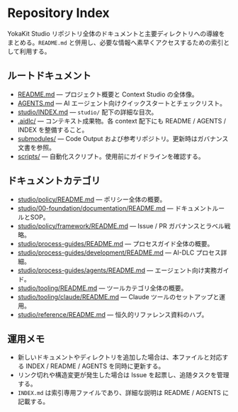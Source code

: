 # Repository Index

YokaKit Studio リポジトリ全体のドキュメントと主要ディレクトリへの導線をまとめる。`README.md` と併用し、必要な情報へ素早くアクセスするための索引として利用する。

## ルートドキュメント
- [README.md](README.md) — プロジェクト概要と Context Studio の全体像。
- [AGENTS.md](AGENTS.md) — AI エージェント向けクイックスタートとチェックリスト。
- [studio/INDEX.md](studio/INDEX.md) — `studio/` 配下の詳細な目次。
- [.aidlc/](.aidlc/) — コンテキスト成果物。各 context 配下にも README / AGENTS / INDEX を整備すること。
- [submodules/](submodules/) — Code Output および参考リポジトリ。更新時はガバナンス文書を参照。
- [scripts/](scripts/) — 自動化スクリプト。使用前にガイドラインを確認する。

## ドキュメントカテゴリ
- [studio/policy/README.md](studio/policy/README.md) — ポリシー全体の概要。
- [studio/00-foundation/documentation/README.md](studio/00-foundation/documentation/README.md) — ドキュメントルールとSOP。
- [studio/policy/framework/README.md](studio/policy/framework/README.md) — Issue / PR ガバナンスとラベル戦略。
- [studio/process-guides/README.md](studio/process-guides/README.md) — プロセスガイド全体の概要。
- [studio/process-guides/development/README.md](studio/process-guides/development/README.md) — AI-DLC プロセス詳細。
- [studio/process-guides/agents/README.md](studio/process-guides/agents/README.md) — エージェント向け実務ガイド。
- [studio/tooling/README.md](studio/tooling/README.md) — ツールカテゴリ全体の概要。
- [studio/tooling/claude/README.md](studio/tooling/claude/README.md) — Claude ツールのセットアップと運用。
- [studio/reference/README.md](studio/reference/README.md) — 恒久的リファレンス資料のハブ。

## 運用メモ
- 新しいドキュメントやディレクトリを追加した場合は、本ファイルと対応する INDEX / README / AGENTS を同時に更新する。
- リンク切れや構造変更が発生した場合は Issue を起票し、追随タスクを管理する。
- `INDEX.md` は索引専用ファイルであり、詳細な説明は README / AGENTS に記載する。
